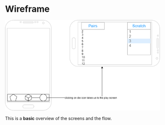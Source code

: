 # Wireframe

[![Wireframe](img/wireframe.png)](pdf/wireframe.pdf)

This is a **basic** overview of the screens and the flow.
